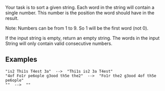 <p>Your task is to sort a given string. Each word in the string will contain a single number. This number is the position the word should have in the result.</p>
<p>Note: Numbers can be from 1 to 9. So 1 will be the first word (not 0).</p>
<p>If the input string is empty, return an empty string.
The words in the input String will only contain valid consecutive numbers.</p>
<h2 id="examples">Examples</h2>
<pre><code>"is2 Thi1s T4est 3a"  --&gt;  "Thi1s is2 3a T4est"
"4of Fo1r pe6ople g3ood th5e the2"  --&gt;  "Fo1r the2 g3ood 4of th5e pe6ople"
""  --&gt;  ""
</code></pre>
